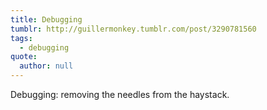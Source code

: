 ```yaml
---
title: Debugging
tumblr: http://guillermonkey.tumblr.com/post/3290781560
tags:
  - debugging
quote:
  author: null
---
```


Debugging: removing the needles from the haystack.
